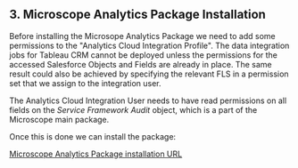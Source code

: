 


## 3. Microscope Analytics Package Installation

Before installing the Microsope Analytics Package we need to add some permissions to the "Analytics Cloud Integration Profile". The data integration jobs for Tableau CRM cannot be deployed unless the permissions for the accessed Salesforce Objects and Fields are already in place. The same result could also be achieved by specifying the relevant FLS in a permission set that we assign to the integration user.

The Analytics Cloud Integration User needs to have read permissions on all fields on the *Service Framework Audit* object, which is a part of the Microscope main package.

Once this is done we can install the package:

[Microscope Analytics Package installation URL](https://login.salesforce.com/packaging/installPackage.apexp?p0=04tB0000000dnKBIAY)



